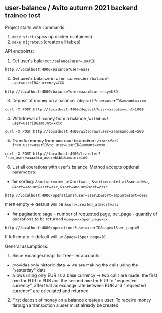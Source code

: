 ## user-balance / Avito autumn 2021 backend trainee test

Project starts with commands: 
1. ```make start``` (spins up docker containers)
2. ```make migrateup``` (creates all tables)

API endpoints:

1. Get user's balance: ```/balance?user=userID``` 
```
http://localhost:4000/balance?user=aaaa
```
2. Get user's balance in other currencies ```/balance?user=userID&currency=XXX```
```
http://localhost:4000/balance?user=aaaa&currency=USD
```
3. Deposit of money on a balance: ```/deposit?user=userID&amount=xxxx```
```
curl -X POST http://localhost:4000/deposit?user=aaaa&amount=1000
```
4. Withdrawal of money from a balance ```/withdraw?user=userID&amount=xxxx```
```
curl -X POST http://localhost:4000/withdraw?user=aaaa&amount=500
```
5. Transfer money from one user to another: ```/transfer?from_user=userID&to_user=userID&amount=xxxx```
```
curl -X POST http://localhost:4000/transfer?from_user=aaaa&to_user=bbbb&amount=100
```
6. List all operations with user's balance. Method accepts optional parameters: 

- for sorting: ```&sort=created_at&sort=asc```, 
```&sort=created_at&sort=desc```, ```&sort=amount&sort=asc```, ```&sort=amount&sort=desc```. 

```
http://localhost:4000/operations?user=userID&sort=amount&sort=desc
```
 
If left empty -> default will be ```&sort=created_at&sort=asc```

- for pagination: page - number of requested page, per_page - quantity of operations to be returned ```&page=xx&per_page=xx```

```
http://localhost:4000/operations?user=userID&page=1&per_page=5
```

If left empty -> default will be ```&page=1&per_page=10```

General assumptions:
1. Since excangerateapi for free-tier accounts:
- provides only historic data -> we are making the calls using the "yesterday" date
- allows using only EUR as a base currency -> two calls are made: the first one for EUR to RUB and the second one for EUR to "requested currency", after that an excange rate between RUB and "requested currency" are calculated and returned
2. First deposit of money on a balance creates a user. To receive money through a transaction a user must already be created

